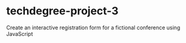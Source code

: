 # techdegree-project-3
 Create an interactive registration form for a fictional conference using JavaScript

